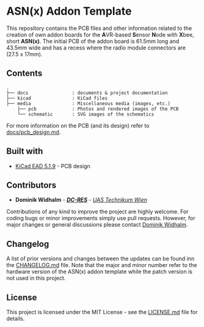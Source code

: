 # ASN(x) Addon Template

This repository contains the PCB files and other information related to the creation of own addon boards for the **A**VR-based **S**ensor **N**ode with **X**bee, short **ASN(x)**.
The initial PCB of the addon board is 61.5mm long and 43.5mm wide and has a recess where the radio module connectors are (27.5 x 17mm).


## Contents

```
.
├── docs                : documents & project documentation
├── kicad               : KiCad files
├── media               : Miscellaneous media (images, etc.)
    ├── pcb             : Photos and rendered images of the PCB
    └── schematic       : SVG images of the schematics
```

For more information on the PCB (and its design) refer to [docs/pcb_design.md](docs/pcb_design.md).


## Built with

* [KiCad EAD 5.1.9](https://kicad.org/) - PCB design


## Contributors

* **Dominik Widhalm** - [***DC-RES***](https://informatics.tuwien.ac.at/doctoral/resilient-embedded-systems/) - [*UAS Technikum Wien*](https://embsys.technikum-wien.at/staff/widhalm/)

Contributions of any kind to improve the project are highly welcome.
For coding bugs or minor improvements simply use pull requests.
However, for major changes or general discussions please contact [Dominik Widhalm](mailto:widhalm@technikum-wien.at?subject=ASN(x)%20on%20GitHub).


## Changelog

A list of prior versions and changes between the updates can be found inn the [CHANGELOG.md](CHANGELOG.md) file.
Note that the major and minor number refer to the hardware version of the ASN(x) addon template while the patch version is not used in this project.


## License

This project is licensed under the MIT License - see the [LICENSE.md](LICENSE.md) file for details.
